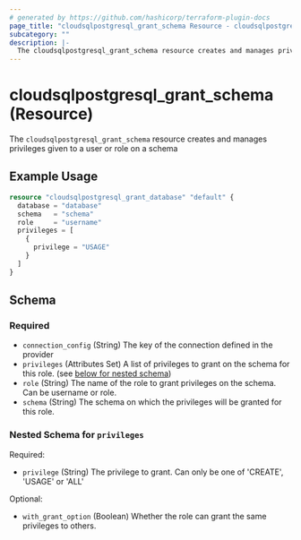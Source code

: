 ```yaml
---
# generated by https://github.com/hashicorp/terraform-plugin-docs
page_title: "cloudsqlpostgresql_grant_schema Resource - cloudsqlpostgresql"
subcategory: ""
description: |-
  The cloudsqlpostgresql_grant_schema resource creates and manages privileges given to a user or role on a schema
---
```


# cloudsqlpostgresql_grant_schema (Resource)

The `cloudsqlpostgresql_grant_schema` resource creates and manages privileges given to a user or role on a schema

## Example Usage

```terraform
resource "cloudsqlpostgresql_grant_database" "default" {
  database = "database"
  schema   = "schema"
  role     = "username"
  privileges = [
    {
      privilege = "USAGE"
    }
  ]
}
```

<!-- schema generated by tfplugindocs -->
## Schema

### Required

- `connection_config` (String) The key of the connection defined in the provider
- `privileges` (Attributes Set) A list of privileges to grant on the schema for this role. (see [below for nested schema](#nestedatt--privileges))
- `role` (String) The name of the role to grant privileges on the schema. Can be username or role.
- `schema` (String) The schema on which the privileges will be granted for this role.

<a id="nestedatt--privileges"></a>
### Nested Schema for `privileges`

Required:

- `privilege` (String) The privilege to grant. Can only be one of 'CREATE', 'USAGE' or 'ALL'

Optional:

- `with_grant_option` (Boolean) Whether the role can grant the same privileges to others.
